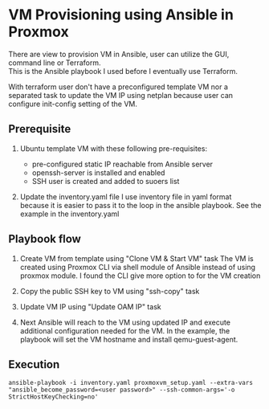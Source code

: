 # VM Provisioning using Ansible in Proxmox

There are view to provision VM in Ansible, user can utilize the GUI, command line or Terraform.  
This is the Ansible playbook I used before I eventually use Terraform.

With terraform user don't have a preconfigured template VM nor a separated task to update the VM IP using netplan because user can configure init-config setting of the VM.

## Prerequisite
1. Ubuntu template VM with these following pre-requisites:
   - pre-configured static IP reachable from Ansible server
   - openssh-server is installed and enabled
   - SSH user is created and added to suoers list

2. Update the inventory.yaml file
I use inventory file in yaml format because it is easier to pass it to the loop in the ansible playbook.
See the example in the inventory.yaml

## Playbook flow

1. Create VM from template using "Clone VM & Start VM" task
The VM is created using Proxmox CLI via shell module of Ansible instead of using proxmox module. I found the CLI give more option to for the VM creation

 2. Copy the public SSH key to VM using "ssh-copy" task

 3. Update VM IP using "Update OAM IP" task

 4. Next Ansible will reach to the VM using updated IP and execute additional configuration needed for the VM. In the example, the playbook will set the VM hostname and install qemu-guest-agent.

## Execution
```
ansible-playbook -i inventory.yaml proxmoxvm_setup.yaml --extra-vars "ansible_become_password=<user password>" --ssh-common-args='-o StrictHostKeyChecking=no'
```




